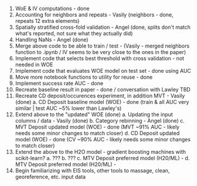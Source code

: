 1. WoE & IV computations - done
2. Accounting for neighbors and repeats - Vasily (neighbors - done, repeats 12 extra elements)
3. Spatially stratified cross-fold validation - Angel (done, splits don't match what's reported, not sure what they actually did)
4. Handling NaNs - Angel (done)
5. Merge above code to be able to train / test - (Vasily - merged neighbors function to .ipynb / IV seems to be very close to the ones in the paper)
6. Implement code that selects best threshold with cross validation - not needed in WOE
7. Implement code that evaluates WOE model on test set - done using AUC
8. Move more notebook functions to utility for reuse - done
9. Implement success rate AUC - done
10. Recreate baseline result in paper - done / conversation with Lawley TBD
11. Recreate CD deposit/occurences experiment, in addition MVT - Vasily (done)
    a. CD Deposit baseline model (WOE) - done (train & all AUC very similar | test AUC ~5% lower than Lawley's)
11. Extend above to the "updated" WOE (done)
    a. Updating the input columns / data - Vasily (done)
    b. Category rebinning - Angel (done)
    c. MVT Deposit updated model (WOE) - done (MVT ~91% AUC - likely needs some minor changes to match closer)
    d. CD Deposit updated model (WOE) - done (CV ~90% AUC - likely needs some minor changes to match closer)
12. Extend the above to the H2O model - gradient boosting machines with scikit-learn?
    a. ???
    b. ???
    c. MTV Deposit preferred model (H20/ML) - 
    d. MTV Deposit preferred model (H20/ML) - 
14. Begin familiarizing with EIS tools, other tools to massage, clean, georeference, etc. input data

    
     
    
